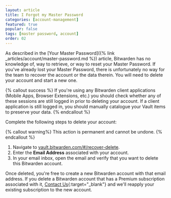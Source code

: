 ```yaml
---
layout: article
title: I Forgot my Master Password
categories: [account-management]
featured: true
popular: false
tags: [master password, account]
order: 02
---
```


As described in the [Your Master Password]({% link _articles/account/master-password.md %}) article, Bitwarden has no knowledge of, way to retrieve, or way to reset your Master Password. If you've already lost your Master Password, there is unfortunately no way for the team to recover the account or the data therein. You will need to delete your account and start a new one.

{% callout success %}
If you're using any Bitwarden client applications (Mobile Apps, Browser Extensions, etc.) you should check whether any of these sessions are still logged in prior to deleting your account. If a client application is still logged in, you should manually catalogue your Vault items to preserve your data.
{% endcallout %}

Complete the following steps to delete your account:

{% callout warning%}
This action is permanent and cannot be undone.
{% endcallout %}

1. Navigate to [vault.bitwarden.com/#/recover-delete](https://vault.bitwarden.com/#/recover-delete).
2. Enter the **Email Address** associated with your account.
3. In your email inbox, open the email and verify that you want to delete this Bitwarden account.

Once deleted, you're free to create a new Bitwarden account with that email address. If you delete a Bitwarden account that has a Premium subscription associated with it, [Contact Us](https://bitwarden.com/contact/){:target="\_blank"} and we'll reapply your existing subscription to the new account.
